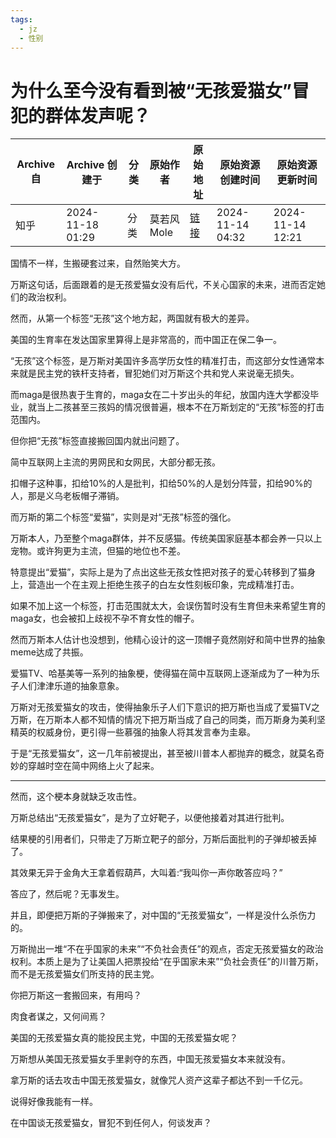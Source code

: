 ```yaml
---
tags:
  - jz
  - 性别
---
```

# 为什么至今没有看到被“无孩爱猫女”冒犯的群体发声呢？

| Archive 自 | Archive 创建于      | 分类  | 原始作者    | 原始地址                                                               | 原始资源创建时间         | 原始资源更新时间         |
| --------- | ---------------- | --- | ------- | ------------------------------------------------------------------ | ---------------- | ---------------- |
| 知乎        | 2024-11-18 01:29 | 分类  | 莫若风Mole | [链接](https://www.zhihu.com/question/3760683465/answer/31137144911) | 2024-11-14 04:32 | 2024-11-14 12:21 |



国情不一样，生搬硬套过来，自然贻笑大方。

万斯这句话，后面跟着的是无孩爱猫女没有后代，不关心国家的未来，进而否定她们的政治权利。

然而，从第一个标签“无孩”这个地方起，两国就有极大的差异。

美国的生育率在发达国家里算得上是非常高的，而中国正在保二争一。

“无孩”这个标签，是万斯对美国许多高学历女性的精准打击，而这部分女性通常本来就是民主党的铁杆支持者，冒犯她们对万斯这个共和党人来说毫无损失。

而maga是很热衷于生育的，maga女在二十岁出头的年纪，放国内连大学都没毕业，就当上二孩甚至三孩妈的情况很普遍，根本不在万斯划定的“无孩”标签的打击范围内。

但你把“无孩”标签直接搬回国内就出问题了。

简中互联网上主流的男网民和女网民，大部分都无孩。

扣帽子这种事，扣给10%的人是批判，扣给50%的人是划分阵营，扣给90%的人，那是义乌老板帽子滞销。

而万斯的第二个标签“爱猫”，实则是对“无孩”标签的强化。

万斯本人，乃至整个maga群体，并不反感猫。传统美国家庭基本都会养一只以上宠物。或许狗更为主流，但猫的地位也不差。

特意提出“爱猫”，实际上是为了点出这些无孩女性把对孩子的爱心转移到了猫身上，营造出一个在主观上拒绝生孩子的白左女性刻板印象，完成精准打击。

如果不加上这一个标签，打击范围就太大，会误伤暂时没有生育但未来希望生育的maga女，也会被扣上歧视不孕不育女性的帽子。

然而万斯本人估计也没想到，他精心设计的这一顶帽子竟然刚好和简中世界的抽象meme达成了共振。

爱猫TV、哈基美等一系列的抽象梗，使得猫在简中互联网上逐渐成为了一种为乐子人们津津乐道的抽象意象。

万斯对无孩爱猫女的攻击，使得抽象乐子人们下意识的把万斯也当成了爱猫TV之万斯，在万斯本人都不知情的情况下把万斯当成了自己的同类，而万斯身为美利坚精英的权威身份，更引得一些慕强的抽象人将其发言奉为圭皋。

于是“无孩爱猫女”，这一几年前被提出，甚至被川普本人都抛弃的概念，就莫名奇妙的穿越时空在简中网络上火了起来。


---


然而，这个梗本身就缺乏攻击性。

万斯总结出“无孩爱猫女”，是为了立好靶子，以便他接着对其进行批判。

结果梗的引用者们，只带走了万斯立靶子的部分，万斯后面批判的子弹却被丢掉了。

其效果无异于金角大王拿着假葫芦，大叫着:“我叫你一声你敢答应吗？”

答应了，然后呢？无事发生。

并且，即便把万斯的子弹搬来了，对中国的“无孩爱猫女”，一样是没什么杀伤力的。

万斯抛出一堆“不在乎国家的未来”“不负社会责任”的观点，否定无孩爱猫女的政治权利。本质上是为了让美国人把票投给“在乎国家未来”“负社会责任”的川普万斯，而不是无孩爱猫女们所支持的民主党。

你把万斯这一套搬回来，有用吗？

肉食者谋之，又何间焉？

美国的无孩爱猫女真的能投民主党，中国的无孩爱猫女呢？

万斯想从美国无孩爱猫女手里剥夺的东西，中国无孩爱猫女本来就没有。

拿万斯的话去攻击中国无孩爱猫女，就像咒人资产这辈子都达不到一千亿元。

说得好像我能有一样。

在中国谈无孩爱猫女，冒犯不到任何人，何谈发声？